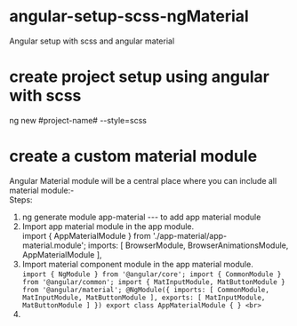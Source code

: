 # angular-setup-scss-ngMaterial
  Angular setup with scss and angular material
# create project setup using angular with scss
   ng new #project-name# --style=scss
# create a custom material module
Angular Material module will be a central place where you can include all material module:- <br>
 Steps:
 1. ng generate module app-material   --- to add app material module
 2. Import app material module in the app module. <br>
    import { AppMaterialModule } from './app-material/app-material.module';
     imports: [
    BrowserModule,
    BrowserAnimationsModule,
    AppMaterialModule
    ], <br>
 3. Import material component module in the app material module. <br>
           `
import { NgModule } from '@angular/core';
          import { CommonModule } from '@angular/common';
          import { MatInputModule, MatButtonModule } from '@angular/material';
          @NgModule({
            imports: [
              CommonModule,
              MatInputModule,
              MatButtonModule
            ],
            exports: [
              MatInputModule,
              MatButtonModule
            ]
          })
          export class AppMaterialModule { } <br>
            `
 4.  
 
   
